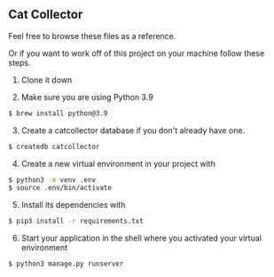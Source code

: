 ## Cat Collector

Feel free to browse these files as a reference.

Or if you want to work off of this project on your machine follow these steps.

1. Clone it down

2. Make sure you are using Python 3.9
```bash
$ brew install python@3.9
```

3. Create a catcollector database if you don't already have one.
```bash
$ createdb catcollector
```

4. Create a new virtual environment in your project with
```bash
$ python3 -m venv .env
$ source .env/bin/activate
```

5. Install its dependencies with
```bash
$ pip3 install -r requirements.txt
```

6. Start your application in the shell where you activated your virtual environment
```bash
$ python3 manage.py runserver
```



